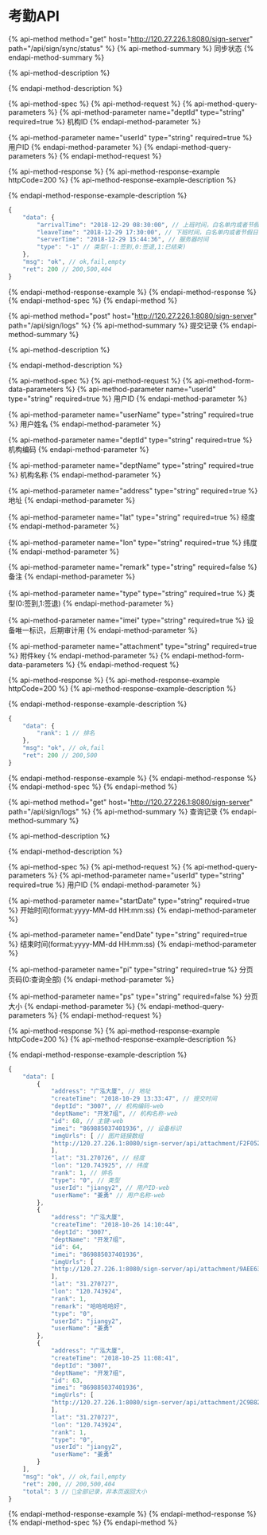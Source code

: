 # 考勤API

{% api-method method="get" host="http://120.27.226.1:8080/sign-server" path="/api/sign/sync/status" %}
{% api-method-summary %}
 同步状态
{% endapi-method-summary %}

{% api-method-description %}

{% endapi-method-description %}

{% api-method-spec %}
{% api-method-request %}
{% api-method-query-parameters %}
{% api-method-parameter name="deptId" type="string" required=true %}
 机构ID
{% endapi-method-parameter %}

{% api-method-parameter name="userId" type="string" required=true %}
 用户ID
{% endapi-method-parameter %}
{% endapi-method-query-parameters %}
{% endapi-method-request %}

{% api-method-response %}
{% api-method-response-example httpCode=200 %}
{% api-method-response-example-description %}

{% endapi-method-response-example-description %}

```javascript
{
    "data": {
        "arrivalTime": "2018-12-29 08:30:00", // 上班时间，白名单内或者节假日时为空
        "leaveTime": "2018-12-29 17:30:00", // 下班时间，白名单内或者节假日时为空
        "serverTime": "2018-12-29 15:44:36", // 服务器时间
        "type": "-1" // 类型(-1:签到,0:签退,1:已结束)
    },
    "msg": "ok", // ok,fail,empty
    "ret": 200 // 200,500,404
}
```
{% endapi-method-response-example %}
{% endapi-method-response %}
{% endapi-method-spec %}
{% endapi-method %}

{% api-method method="post" host="http://120.27.226.1:8080/sign-server" path="/api/sign/logs" %}
{% api-method-summary %}
 提交记录
{% endapi-method-summary %}

{% api-method-description %}

{% endapi-method-description %}

{% api-method-spec %}
{% api-method-request %}
{% api-method-form-data-parameters %}
{% api-method-parameter name="userId" type="string" required=true %}
 用户ID
{% endapi-method-parameter %}

{% api-method-parameter name="userName" type="string" required=true %}
 用户姓名
{% endapi-method-parameter %}

{% api-method-parameter name="deptId" type="string" required=true %}
 机构编码
{% endapi-method-parameter %}

{% api-method-parameter name="deptName" type="string" required=true %}
 机构名称
{% endapi-method-parameter %}

{% api-method-parameter name="address" type="string" required=true %}
 地址
{% endapi-method-parameter %}

{% api-method-parameter name="lat" type="string" required=true %}
 经度
{% endapi-method-parameter %}

{% api-method-parameter name="lon" type="string" required=true %}
 纬度
{% endapi-method-parameter %}

{% api-method-parameter name="remark" type="string" required=false %}
 备注
{% endapi-method-parameter %}

{% api-method-parameter name="type" type="string" required=true %}
 类型\(0:签到,1:签退\)
{% endapi-method-parameter %}

{% api-method-parameter name="imei" type="string" required=true %}
 设备唯一标识，后期审计用
{% endapi-method-parameter %}

{% api-method-parameter name="attachment" type="string" required=true %}
 附件key
{% endapi-method-parameter %}
{% endapi-method-form-data-parameters %}
{% endapi-method-request %}

{% api-method-response %}
{% api-method-response-example httpCode=200 %}
{% api-method-response-example-description %}

{% endapi-method-response-example-description %}

```javascript
{
	"data": {
		"rank": 1 // 排名
	},
	"msg": "ok", // ok,fail
	"ret": 200 // 200,500
}
```
{% endapi-method-response-example %}
{% endapi-method-response %}
{% endapi-method-spec %}
{% endapi-method %}

{% api-method method="get" host="http://120.27.226.1:8080/sign-server" path="/api/sign/logs" %}
{% api-method-summary %}
 查询记录
{% endapi-method-summary %}

{% api-method-description %}

{% endapi-method-description %}

{% api-method-spec %}
{% api-method-request %}
{% api-method-query-parameters %}
{% api-method-parameter name="userId" type="string" required=true %}
 用户ID
{% endapi-method-parameter %}

{% api-method-parameter name="startDate" type="string" required=true %}
 开始时间\(format:yyyy-MM-dd HH:mm:ss\)
{% endapi-method-parameter %}

{% api-method-parameter name="endDate" type="string" required=true %}
 结束时间\(format:yyyy-MM-dd HH:mm:ss\)
{% endapi-method-parameter %}

{% api-method-parameter name="pi" type="string" required=true %}
 分页页码\(0:查询全部\)
{% endapi-method-parameter %}

{% api-method-parameter name="ps" type="string" required=false %}
 分页大小
{% endapi-method-parameter %}
{% endapi-method-query-parameters %}
{% endapi-method-request %}

{% api-method-response %}
{% api-method-response-example httpCode=200 %}
{% api-method-response-example-description %}

{% endapi-method-response-example-description %}

```javascript
{
	"data": [
		{
			"address": "广泓大厦", // 地址
			"createTime": "2018-10-29 13:33:47", // 提交时间
			"deptId": "3007", // 机构编码-web
			"deptName": "开发7组", // 机构名称-web
			"id": 68, // 主键-web
			"imei": "869885037401936", // 设备标识
			"imgUrls": [ // 图片链接数组
			"http://120.27.226.1:8080/sign-server/api/attachment/F2F0520A60774EF39FE4C74CDA504A1D.png"
			],
			"lat": "31.270726", // 经度
			"lon": "120.743925", // 纬度
			"rank": 1, // 排名
			"type": "0", // 类型
			"userId": "jiangy2", // 用户ID-web
			"userName": "姜勇" // 用户名称-web
		},
		{
			"address": "广泓大厦",
			"createTime": "2018-10-26 14:10:44",
			"deptId": "3007",
			"deptName": "开发7组",
			"id": 64,
			"imei": "869885037401936",
			"imgUrls": [
			"http://120.27.226.1:8080/sign-server/api/attachment/9AEE639189C145D28FDAFC7C2110AF09.png"
			],
			"lat": "31.270727",
			"lon": "120.743924",
			"rank": 1,
			"remark": "哈哈哈哈好",
			"type": "0",
			"userId": "jiangy2",
			"userName": "姜勇"
		},
		{
			"address": "广泓大厦",
			"createTime": "2018-10-25 11:08:41",
			"deptId": "3007",
			"deptName": "开发7组",
			"id": 63,
			"imei": "869885037401936",
			"imgUrls": [
			"http://120.27.226.1:8080/sign-server/api/attachment/2C9B821004EE4AB2BAF77A5349090D86.png"
			],
			"lat": "31.270727",
			"lon": "120.743924",
			"rank": 1,
			"type": "0",
			"userId": "jiangy2",
			"userName": "姜勇"
		}
	],
	"msg": "ok", // ok,fail,empty
	"ret": 200, // 200,500,404
	"total": 3 // 全部记录，非本页返回大小
}
```
{% endapi-method-response-example %}
{% endapi-method-response %}
{% endapi-method-spec %}
{% endapi-method %}



